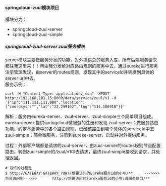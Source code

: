 #### springcloud-zuul模块项目
模块分为：
* springcloud-zuul-server
* springcloud-zuul-simple

##### springcloud-zuul-server zuul服务模块
server模块主要做服务分发的功能，对外提供总的服务入库，所有后端服务请求都往我这里来！！再由我分发给对应路由规则的服务中去。通过eureka进行服务注册管理发现，由server的routes规则，发现其中的serviceId并转发到具体的server url中去。  
服务示例：

	curl -H "Content-Type: application/json" -XPOST http://192.168.101.15:8009/data/service/zuul/v1 -d '{"ip":"111.111.111.000","location":{"coordsys":"","lat":"22.299102","lng":"114.186916"}}'
	
解析：服务由eureka-server、zuul-server、zuul-simple三个简单项目组成。
	eureka-server:提供springcloud微服务的注册和发现
	zuul-server：做服务路由功能，约定本服务中的各个路由规则，已经该路由到哪个具体的serviceId中去
	zuul-simple：简单微服务，注册到eureka-server，启动并对外提供服务。
	
过程：外部客户端都是请求的zuul-server，由zuul-server的routes规则节点配置路由，转到zuul-simple的/zuul/v1中去请求，最终zuul-simple接收到请求，并处理返回。

	# 最终的过程是
	$ http://GATEWAY:GATEWAY_PORT/想要访问的Eureka服务id的小写/**     --->>>>  将会访问到--->>>       http://想要访问的Eureka服务id的小写:该服务端口/**